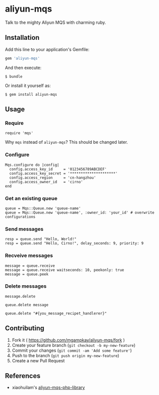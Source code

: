 # aliyun-mqs

Talk to the mighty Aliyun MQS with charming ruby.

## Installation

Add this line to your application's Gemfile:

```ruby
gem 'aliyun-mqs'
```

And then execute:

    $ bundle

Or install it yourself as:

    $ gem install aliyun-mqs

## Usage

### Require

~~~
require 'mqs'
~~~

Why `mqs` instead of `aliyun-mqs`? This should be changed later.

### Configure

~~~
Mqs.configure do |config|
  config.access_key_id     = '0123456789ABCDEF'
  config.access_key_secret = '*********************'
  config.access_region     = 'cn-hangzhou'
  config.access_owner_id   = 'cirno'
end
~~~

### Get an existing queue

~~~
queue = Mqs::Queue.new 'queue-name'
queue = Mqs::Queue.new 'queue-name', :owner_id: 'your_id' # overwrite configurations
~~~

### Send messages

~~~
resp = queue.send "Hello, World!"
resp = queue.send "Hello, Cirno!", delay_seconds: 9, priority: 9
~~~

### Recveive messages

~~~
message = queue.receive
message = queue.receive waitseconds: 10, peekonly: true
message = queue.peek
~~~

### Delete messages
~~~
message.delete

queue.delete message

queue.delete "#{you_message_recipet_handlerer}"
~~~

## Contributing

1. Fork it ( https://github.com/mgampkay/aliyun-mqs/fork )
2. Create your feature branch (`git checkout -b my-new-feature`)
3. Commit your changes (`git commit -am 'Add some feature'`)
4. Push to the branch (`git push origin my-new-feature`)
5. Create a new Pull Request

## References

+ xiaohuilam's [aliyun-mqs-php-library](https://github.com/xiaohuilam/aliyun-mqs-php-library)
